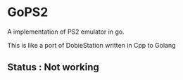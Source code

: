 # GoPS2

A implementation of PS2 emulator in go.

This is like a port of DobieStation written in Cpp to Golang

## Status : Not working